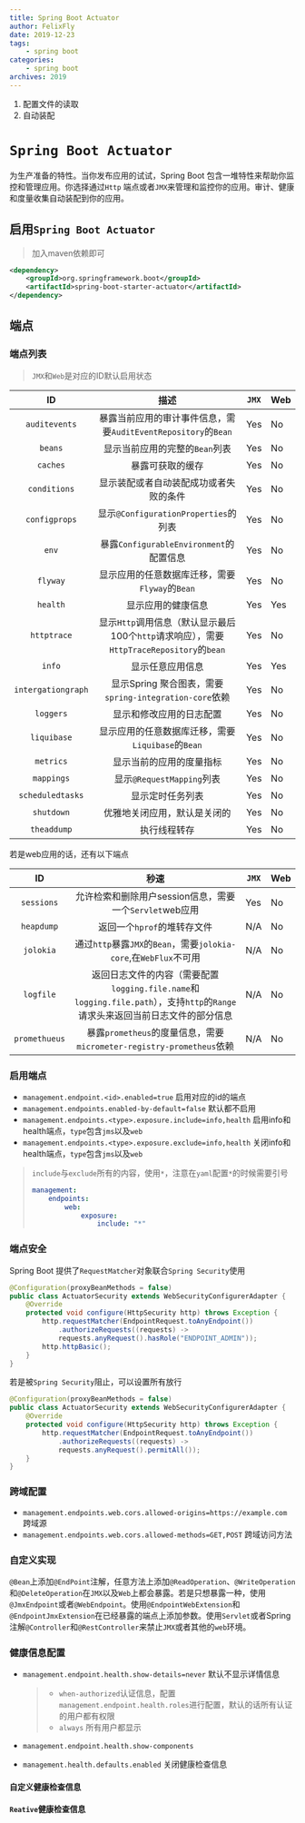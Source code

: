 ```yaml
---
title: Spring Boot Actuator
author: FelixFly
date: 2019-12-23
tags:
    - spring boot
categories: 
    - spring boot
archives: 2019
---
```


1.  配置文件的读取
2.  自动装配

<!-- more -->

# `Spring Boot Actuator`

为生产准备的特性。当你发布应用的试试，Spring Boot 包含一堆特性来帮助你监控和管理应用。你选择通过`Http` 端点或者`JMX`来管理和监控你的应用。审计、健康和度量收集自动装配到你的应用。

## 启用`Spring Boot Actuator`

> 加入maven依赖即可

```xml
<dependency>
    <groupId>org.springframework.boot</groupId>
    <artifactId>spring-boot-starter-actuator</artifactId>
</dependency>
```

## 端点

### 端点列表

> `JMX`和`Web`是对应的ID默认启用状态

|         ID         |                             描述                             | `JMX` | Web  |
| :----------------: | :----------------------------------------------------------: | ----- | ---- |
|   `auditevents`    | 暴露当前应用的审计事件信息，需要`AuditEventRepository`的`Bean` | Yes   | No   |
|      `beans`       |                显示当前应用的完整的`Bean`列表                | Yes   | No   |
|      `caches`      |                       暴露可获取的缓存                       | Yes   | No   |
|    `conditions`    |            显示装配或者自动装配成功或者失败的条件            | Yes   | No   |
|   `configprops`    |             显示`@ConfigurationProperties`的列表             | Yes   | No   |
|       `env`        |           暴露`ConfigurableEnvironment`的配置信息            | Yes   | No   |
|      `flyway`      |        显示应用的任意数据库迁移，需要`Flyway`的`Bean`        | Yes   | No   |
|      `health`      |                      显示应用的健康信息                      | Yes   | Yes  |
|    `httptrace`     | 显示`Http`调用信息（默认显示最后100个`http`请求响应），需要`HttpTraceRepository`的`bean` | Yes   | No   |
|       `info`       |                       显示任意应用信息                       | Yes   | Yes  |
| `intergationgraph` |    显示Spring 聚合图表，需要`spring-integration-core`依赖    | Yes   | No   |
|     `loggers`      |                   显示和修改应用的日志配置                   | Yes   | No   |
|    `liquibase`     |      显示应用的任意数据库迁移，需要`Liquibase`的`Bean`       | Yes   | No   |
|     `metrics`      |                   显示当前的应用的度量指标                   | Yes   | No   |
|     `mappings`     |                  显示`@RequestMapping`列表                   | Yes   | No   |
|  `scheduledtasks`  |                       显示定时任务列表                       | Yes   | No   |
|     `shutdown`     |                 优雅地关闭应用，默认是关闭的                 | Yes   | No   |
|    `theaddump`     |                         执行线程转存                         | Yes   | No   |

若是web应用的话，还有以下端点

|      ID       |                             秒速                             | `JMX` | Web  |
| :-----------: | :----------------------------------------------------------: | ----- | ---- |
|  `sessions`   |   允许检索和删除用户session信息，需要一个`Servlet`web应用    | Yes   | No   |
|  `heapdump`   |                 返回一个`hprof`的堆转存文件                  | N/A   | No   |
|   `jolokia`   | 通过`http`暴露`JMX`的`Bean`，需要`jolokia-core`,在`WebFlux`不可用 | N/A   | No   |
|   `logfile`   | 返回日志文件的内容（需要配置`logging.file.name`和`logging.file.path`），支持`http`的`Range`请求头来返回当前日志文件的部分信息 | N/A   | No   |
| `promethueus` | 暴露`prometheus`的度量信息，需要`micrometer-registry-prometheus`依赖 | N/A   | No   |

### 启用端点

* `management.endpoint.<id>.enabled=true` 启用对应的id的端点
* `management.endpoints.enabled-by-default=false` 默认都不启用
* `management.endpoints.<type>.exposure.include=info,health` 启用info和health端点，`type`包含`jms`以及`web`
* `management.endpoints.<type>.exposure.exclude=info,health` 关闭info和health端点，`type`包含`jms`以及`web`

> `include`与`exclude`所有的内容，使用`*`，注意在`yaml`配置`*`的时候需要引号
>
> ```yaml
> management:
>     endpoints:
>         web:
>             exposure:
>                 include: "*"
> ```

### 端点安全

Spring Boot 提供了`RequestMatcher`对象联合`Spring Security`使用

```java
@Configuration(proxyBeanMethods = false)
public class ActuatorSecurity extends WebSecurityConfigurerAdapter {
    @Override
    protected void configure(HttpSecurity http) throws Exception {
        http.requestMatcher(EndpointRequest.toAnyEndpoint())
            .authorizeRequests((requests) ->
            requests.anyRequest().hasRole("ENDPOINT_ADMIN"));
        http.httpBasic();
    }
}
```

若是被`Spring Security`阻止，可以设置所有放行

```java
@Configuration(proxyBeanMethods = false)
public class ActuatorSecurity extends WebSecurityConfigurerAdapter {
    @Override
    protected void configure(HttpSecurity http) throws Exception {
        http.requestMatcher(EndpointRequest.toAnyEndpoint())
            .authorizeRequests((requests) ->
            requests.anyRequest().permitAll());
    }
}
```

### 跨域配置

* `management.endpoints.web.cors.allowed-origins=https://example.com` 跨域源
* `management.endpoints.web.cors.allowed-methods=GET,POST` 跨域访问方法

### 自定义实现

`@Bean`上添加`@EndPoint`注解，任意方法上添加`@ReadOperation`、`@WriteOperation`和`@DeleteOperation`在`JMX`以及`Web`上都会暴露。若是只想暴露一种，使用`@JmxEndpoint`或者`@WebEndpoint`。使用`@EndpointWebExtension`和`@EndpointJmxExtension`在已经暴露的端点上添加参数。使用`Servlet`或者Spring注解`@Controller`和`@RestController`来禁止`JMX`或者其他的`web`环境。

### 健康信息配置

* `management.endpoint.health.show-details=never` 默认不显示详情信息

  > * `when-authorized`认证信息，配置`management.endpoint.health.roles`进行配置，默认的话所有认证的用户都有权限
  > * `always` 所有用户都显示

* `management.endpoint.health.show-components`

* `management.health.defaults.enabled` 关闭健康检查信息

#### 自定义健康检查信息



#### `Reative`健康检查信息



